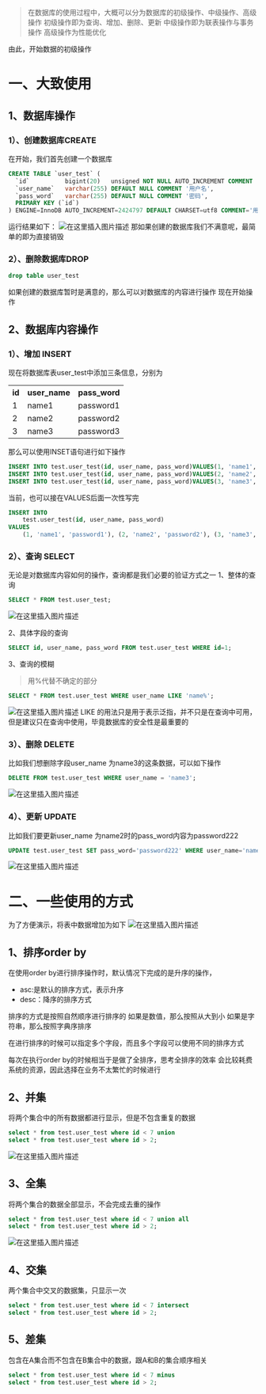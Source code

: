 >在数据库的使用过程中，大概可以分为数据库的初级操作、中级操作、高级操作
>初级操作即为查询、增加、删除、更新
>中级操作即为联表操作与事务操作
>高级操作为性能优化

由此，开始数据的初级操作
# 一、大致使用
## 1、数据库操作
### 1）、创建数据库CREATE
在开始，我们首先创建一个数据库

```sql
CREATE TABLE `user_test` (
  `id` 			bigint(20)	 unsigned NOT NULL AUTO_INCREMENT COMMENT '主键id',
  `user_name` 	varchar(255) DEFAULT NULL COMMENT '用户名',
  `pass_word` 	varchar(255) DEFAULT NULL COMMENT '密码',
  PRIMARY KEY (`id`)
) ENGINE=InnoDB AUTO_INCREMENT=2424797 DEFAULT CHARSET=utf8 COMMENT='用户信息表'
```
运行结果如下：
![在这里插入图片描述](https://img-blog.csdnimg.cn/37a7cfed73cb4ae7a1fcbf016bb48f51.png)
那如果创建的数据库我们不满意呢，最简单的即为直接销毁
### 2）、删除数据库DROP
```sql
drop table user_test 
```
如果创建的数据库暂时是满意的，那么可以对数据库的内容进行操作
现在开始操作
## 2、数据库内容操作
### 1）、增加 INSERT
现在将数据库表user_test中添加三条信息，分别为
<table>
	<tr>
	    <th>id</th>
	    <th>user_name</th>
	    <th>pass_word</th>  
	</tr >
	<tr >
	    <td>1</td>
	    <td>name1</td>
	    <td>password1</td>
	</tr>
	<tr>
	    <td>2</td>
	    <td>name2</td>
	    <td>password2</td>
	</tr>
	<tr>
	    <td>3</td>
	    <td>name3</td>
	    <td>password3</td>
	</tr>
</table>
那么可以使用INSET语句进行如下操作

```sql
INSERT INTO test.user_test(id, user_name, pass_word)VALUES(1, 'name1', 'password1');
INSERT INTO test.user_test(id, user_name, pass_word)VALUES(2, 'name2', 'password2');
INSERT INTO test.user_test(id, user_name, pass_word)VALUES(3, 'name3', 'password3');
```
当前，也可以接在VALUES后面一次性写完

```sql
INSERT INTO 
	test.user_test(id, user_name, pass_word)
VALUES
	(1, 'name1', 'password1'), (2, 'name2', 'password2'), (3, 'name3', 'password3');
```

### 2）、查询 SELECT
无论是对数据库内容如何的操作，查询都是我们必要的验证方式之一 
1、整体的查询
```sql
SELECT * FROM test.user_test;
```
![在这里插入图片描述](https://img-blog.csdnimg.cn/b9e2bc56df194d65a83a6bfba52ce0c6.png)

2、具体字段的查询

```sql
SELECT id, user_name, pass_word FROM test.user_test WHERE id=1;
```
3、查询的模糊
>用%代替不确定的部分
```sql
SELECT * FROM test.user_test WHERE user_name LIKE 'name%';
```
![在这里插入图片描述](https://img-blog.csdnimg.cn/8e5f66cb628a419ea6cb6a830bdf8ba2.png)
LIKE 的用法只是用于表示泛指，并不只是在查询中可用，但是建议只在查询中使用，毕竟数据库的安全性是最重要的


### 3）、删除 DELETE

比如我们想删除字段user_name 为name3的这条数据，可以如下操作

```sql
DELETE FROM test.user_test WHERE user_name = 'name3';
```
![在这里插入图片描述](https://img-blog.csdnimg.cn/159efd1f3c344f298b1c9117b5dc7d2c.png)




### 4）、更新 UPDATE
比如我们要更新user_name 为name2时的pass_word内容为password222

```sql
UPDATE test.user_test SET pass_word='password222' WHERE user_name='name2';
```
![在这里插入图片描述](https://img-blog.csdnimg.cn/4e430790ff9c417f842d7ae0da88ab10.png)
# 二、一些使用的方式
为了方便演示，将表中数据增加为如下
![在这里插入图片描述](https://img-blog.csdnimg.cn/bd7e5563d5dd4d6084ee287605a3e0c8.png)

## 1、排序order by
在使用order by进行排序操作时，默认情况下完成的是升序的操作，
* asc:是默认的排序方式，表示升序
* desc：降序的排序方式

排序的方式是按照自然顺序进行排序的
如果是数值，那么按照从大到小
如果是字符串，那么按照字典序排序

在进行排序的时候可以指定多个字段，而且多个字段可以使用不同的排序方式

每次在执行order by的时候相当于是做了全排序，思考全排序的效率
会比较耗费系统的资源，因此选择在业务不太繁忙的时候进行
## 2、并集
将两个集合中的所有数据都进行显示，但是不包含重复的数据

```sql
select * from test.user_test where id < 7 union
select * from test.user_test where id > 2;
```
![在这里插入图片描述](https://img-blog.csdnimg.cn/bd7e5563d5dd4d6084ee287605a3e0c8.png)

## 3、全集
将两个集合的数据全部显示，不会完成去重的操作

```sql
select * from test.user_test where id < 7 union all
select * from test.user_test where id > 2;
```
![在这里插入图片描述](https://img-blog.csdnimg.cn/deddd3fd5b9b4075ab2a75f6fe2c8b95.png)

## 4、交集
两个集合中交叉的数据集，只显示一次

```sql
select * from test.user_test where id < 7 intersect 
select * from test.user_test where id > 2;
```

## 5、差集
包含在A集合而不包含在B集合中的数据，跟A和B的集合顺序相关

```sql
select * from test.user_test where id < 7 minus 
select * from test.user_test where id > 2;
```